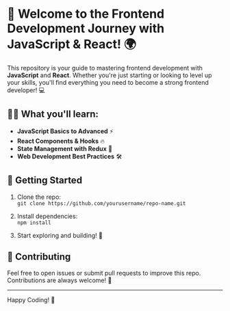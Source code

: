 # 🚀 Welcome to the Frontend Development Journey with JavaScript & React! 🌍

This repository is your guide to mastering frontend development with **JavaScript** and **React**. Whether you're just starting or looking to level up your skills, you'll find everything you need to become a strong frontend developer! 💻

## 🧑‍💻 What you'll learn:

- **JavaScript Basics to Advanced** ⚡
- **React Components & Hooks** 🔥
- **State Management with Redux** 🔄
- **Web Development Best Practices** 🛠️

## 🌱 Getting Started

1. Clone the repo:  
   `git clone https://github.com/yourusername/repo-name.git`
2. Install dependencies:  
   `npm install`

3. Start exploring and building! 🎉

## 💬 Contributing



Feel free to open issues or submit pull requests to improve this repo. Contributions are always welcome! 🚀

---

Happy Coding! 🎨
